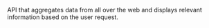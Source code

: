 API that aggregates data from all over the web and displays relevant information based on the user request.

